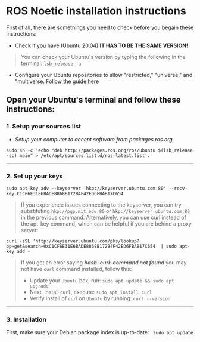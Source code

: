 # ROS Noetic installation instructions

First of all, there are somethings you need to check before you begain these instructions:
- Check if you have (Ubuntu 20.04) **IT HAS TO BE THE SAME VERSION!**
> You can check your Ubuntu's version by typing the following in the terminal: `lsb_release -a`
- Configure your Ubuntu repositories to allow "restricted," "universe," and "multiverse. [Follow the guide here](https://help.ubuntu.com/community/Repositories/Ubuntu)


## Open your Ubuntu's terminal and follow these instructions:
### **1. Setup your sources.list**
  - *Setup your computer to accept software from packages.ros.org.*
  ```data
  sudo sh -c 'echo "deb http://packages.ros.org/ros/ubuntu $(lsb_release -sc) main" > /etc/apt/sources.list.d/ros-latest.list'.
  ```
-------------------------------------
### **2. Set up your keys**
```
sudo apt-key adv --keyserver 'hkp://keyserver.ubuntu.com:80' --recv-key C1CF6E31E6BADE8868B172B4F42ED6FBAB17C654
```
> If you experience issues connecting to the keyserver, you can try substituting `hkp://pgp.mit.edu:80` or `hkp://keyserver.ubuntu.com:80` in the previous command.
> Alternatively, you can use curl instead of the apt-key command, which can be helpful if you are behind a proxy server:
```
curl -sSL 'http://keyserver.ubuntu.com/pks/lookup?op=get&search=0xC1CF6E31E6BADE8868B172B4F42ED6FBAB17C654' | sudo apt-key add -
```
> If you get an error saying _**bash: curl: command not found**_ you may not have `curl` command installed, follow this:
> - Update your `Ubuntu` box, run: `sudo apt update && sudo apt upgrade`
> - Next, install `curl`, execute: `sudo apt install curl`
> - Verify install of `cur`l on `Ubuntu` by running: `curl --version`
-------------------------------------
### **3. Installation**
First, make sure your Debian package index is up-to-date:
    ``` sudo apt update```
